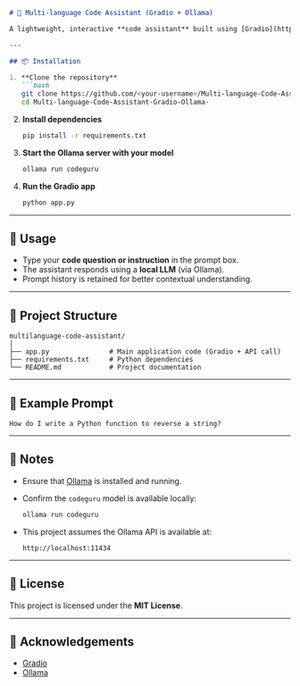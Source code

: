 ````markdown
# 🧠 Multi-language Code Assistant (Gradio + Ollama)

A lightweight, interactive **code assistant** built using [Gradio](https://www.gradio.app/) for the frontend and a locally hosted **LLM (`codeguru`)** served via [Ollama](https://ollama.com/) on the backend.

---

## 📦 Installation

1. **Clone the repository**
   ```bash
   git clone https://github.com/<your-username>/Multi-language-Code-Assistant-Gradio-Ollama-.git
   cd Multi-language-Code-Assistant-Gradio-Ollama-
````

2. **Install dependencies**

   ```bash
   pip install -r requirements.txt
   ```

3. **Start the Ollama server with your model**

   ```bash
   ollama run codeguru
   ```

4. **Run the Gradio app**

   ```bash
   python app.py
   ```

---

## 🧪 Usage

* Type your **code question or instruction** in the prompt box.
* The assistant responds using a **local LLM** (via Ollama).
* Prompt history is retained for better contextual understanding.

---

## 📁 Project Structure

```
multilanguage-code-assistant/
│
├── app.py               # Main application code (Gradio + API call)
├── requirements.txt     # Python dependencies
└── README.md            # Project documentation
```

---

## 💬 Example Prompt

```text
How do I write a Python function to reverse a string?
```

---

## 🔧 Notes

* Ensure that [Ollama](https://ollama.com/) is installed and running.
* Confirm the `codeguru` model is available locally:

  ```bash
  ollama run codeguru
  ```
* This project assumes the Ollama API is available at:

  ```
  http://localhost:11434
  ```

---

## 📜 License

This project is licensed under the **MIT License**.

---

## 🙌 Acknowledgements

* [Gradio](https://www.gradio.app/)
* [Ollama](https://www.ollama.com/)

```

